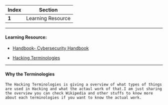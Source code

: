 Index | Section
---   | ---
**1** | Learning Resource

---

#### Learning Resource:

  * [Handbook- Cybersecurity Handbook](https://guidesmiths.github.io/cybersecurity-handbook/)

  * [Hacking Terminologies](https://www.zerosuniverse.com/hacking-terminologies/)

___
#### Why the Terminologies
```
The Hacking Terminologies is giving a overview of what types of things are used in Hacking and what the actaul work of that.I am just sharing the overview you can check Wikipedia and other stuffs to know more about each terminologies if you want to know the actual work. 
